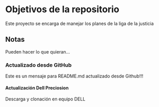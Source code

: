 # Objetivos de la repositorio

Este proyecto se encarga de manejar los planes de la liga de la justicia


## Notas
Pueden hacer lo que quieran...

### Actualizado desde GitHub
Este es un mensaje para README.md actualizado desde Github!!!

#### Actualización Dell Preciosion 
Descarga y clonación en equipo DELL
